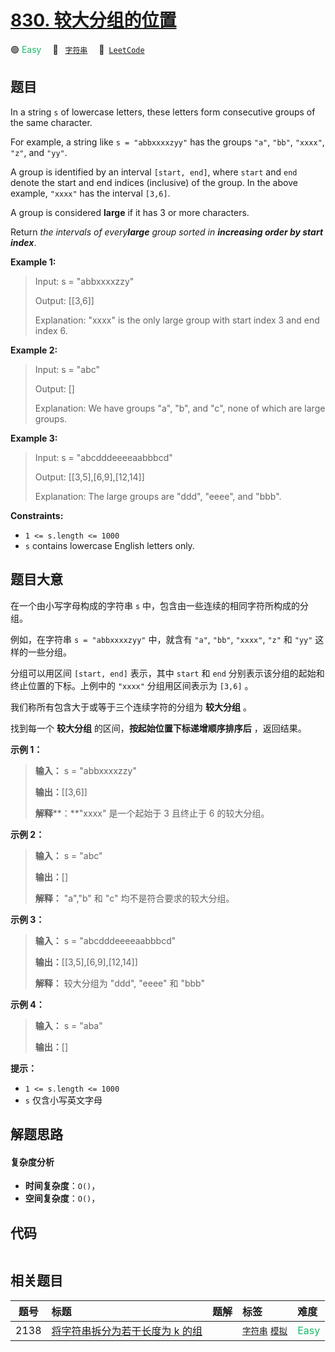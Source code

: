 # [830. 较大分组的位置](https://leetcode.com/problems/positions-of-large-groups)

🟢 <font color=#15bd66>Easy</font>&emsp; 🔖&ensp; [`字符串`](/tag/string.md)&emsp; 🔗&ensp;[`LeetCode`](https://leetcode.com/problems/positions-of-large-groups)

## 题目

In a string `s` of lowercase letters, these letters form consecutive groups of
the same character.

For example, a string like `s = "abbxxxxzyy"` has the groups `"a"`, `"bb"`,
`"xxxx"`, `"z"`, and `"yy"`.

A group is identified by an interval `[start, end]`, where `start` and `end`
denote the start and end indices (inclusive) of the group. In the above
example, `"xxxx"` has the interval `[3,6]`.

A group is considered **large**  if it has 3 or more characters.

Return _the intervals of every**large** group sorted in **increasing order by
start index**_.



**Example 1:**

> Input: s = "abbxxxxzzy"
> 
> Output: [[3,6]]
> 
> Explanation: "xxxx" is the only large group with start index 3 and end index 6.

**Example 2:**

> Input: s = "abc"
> 
> Output: []
> 
> Explanation: We have groups "a", "b", and "c", none of which are large groups.

**Example 3:**

> Input: s = "abcdddeeeeaabbbcd"
> 
> Output: [[3,5],[6,9],[12,14]]
> 
> Explanation: The large groups are "ddd", "eeee", and "bbb".

**Constraints:**

  * `1 <= s.length <= 1000`
  * `s` contains lowercase English letters only.


## 题目大意

在一个由小写字母构成的字符串 `s` 中，包含由一些连续的相同字符所构成的分组。

例如，在字符串 `s = "abbxxxxzyy"` 中，就含有 `"a"`, `"bb"`, `"xxxx"`, `"z"` 和 `"yy"`
这样的一些分组。

分组可以用区间 `[start, end]` 表示，其中 `start` 和 `end` 分别表示该分组的起始和终止位置的下标。上例中的 `"xxxx"`
分组用区间表示为 `[3,6]` 。

我们称所有包含大于或等于三个连续字符的分组为 **较大分组** 。

找到每一个 **较大分组** 的区间，**按起始位置下标递增顺序排序后** ，返回结果。

**示例 1：**

> 
> 
> 
> 
> 
> **输入：** s = "abbxxxxzzy"
> 
> **输出：**[[3,6]]
> 
> **解释****：**"xxxx" 是一个起始于 3 且终止于 6 的较大分组。
> 
> 

**示例 2：**

> 
> 
> 
> 
> 
> **输入：** s = "abc"
> 
> **输出：**[]
> 
> **解释：** "a","b" 和 "c" 均不是符合要求的较大分组。
> 
> 

**示例 3：**

> 
> 
> 
> 
> 
> **输入：** s = "abcdddeeeeaabbbcd"
> 
> **输出：**[[3,5],[6,9],[12,14]]
> 
> **解释：** 较大分组为 "ddd", "eeee" 和 "bbb"

**示例 4：**

> 
> 
> 
> 
> 
> **输入：** s = "aba"
> 
> **输出：**[]
> 
> 

**提示：**

  * `1 <= s.length <= 1000`
  * `s` 仅含小写英文字母


## 解题思路

#### 复杂度分析

- **时间复杂度**：`O()`，
- **空间复杂度**：`O()`，

## 代码

```javascript

```

## 相关题目

<!-- prettier-ignore -->
| 题号 | 标题 | 题解 | 标签 | 难度 |
| :------: | :------ | :------: | :------ | :------ |
| 2138 | [将字符串拆分为若干长度为 k 的组](https://leetcode.com/problems/divide-a-string-into-groups-of-size-k) |  |  [`字符串`](/tag/string.md) [`模拟`](/tag/simulation.md) | <font color=#15bd66>Easy</font> |